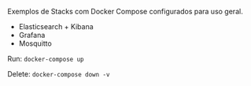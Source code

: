 
Exemplos de Stacks com Docker Compose configurados para uso geral.

 - Elasticsearch + Kibana
 - Grafana
 - Mosquitto

Run:
`docker-compose up`

Delete:
`docker-compose down -v`

